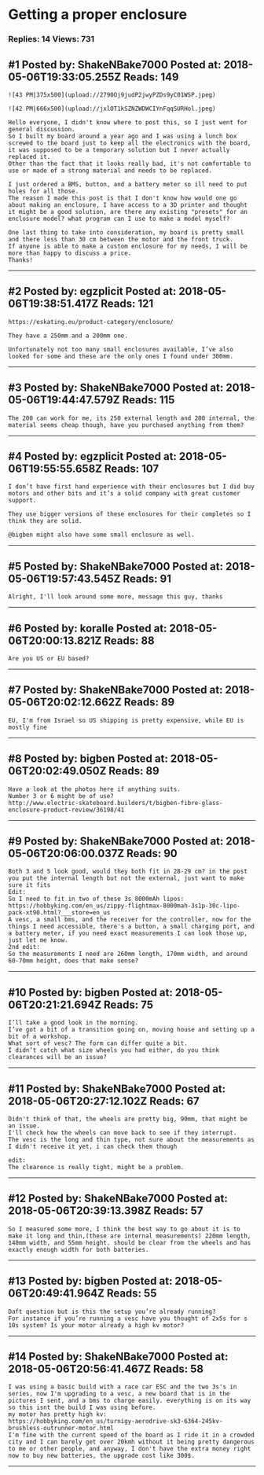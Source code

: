 # Getting a proper enclosure

### Replies: 14 Views: 731

## \#1 Posted by: ShakeNBake7000 Posted at: 2018-05-06T19:33:05.255Z Reads: 149

```
![43 PM|375x500](upload://2790Oj9judP2jwyPZDs9yC01WSP.jpeg)

![42 PM|666x500](upload://jxlOT1kSZNZWDWCIYnFqqSURHol.jpeg)

Hello everyone, I didn't know where to post this, so I just went for general discussion.
So I built my board around a year ago and I was using a lunch box screwed to the board just to keep all the electronics with the board, it was supposed to be a temporary solution but I never actually replaced it.
Other than the fact that it looks really bad, it's not comfortable to use or made of a strong material and needs to be replaced.

I just ordered a BMS, button, and a battery meter so ill need to put holes for all those.
The reason I made this post is that I don't know how would one go about making an enclosure, I have access to a 3D printer and thought it might be a good solution, are there any existing "presets" for an enclosure model? what program can I use to make a model myself?

One last thing to take into consideration, my board is pretty small and there less than 30 cm between the motor and the front truck.
If anyone is able to make a custom enclosure for my needs, I will be more than happy to discuss a price.
Thanks!
```

---
## \#2 Posted by: egzplicit Posted at: 2018-05-06T19:38:51.417Z Reads: 121

```
https://eskating.eu/product-category/enclosure/

They have a 250mm and a 200mm one.

Unfortunately not too many small enclosures available, I’ve also looked for some and these are the only ones I found under 300mm.
```

---
## \#3 Posted by: ShakeNBake7000 Posted at: 2018-05-06T19:44:47.579Z Reads: 115

```
The 200 can work for me, its 250 external length and 200 internal, the material seems cheap though, have you purchased anything from them?
```

---
## \#4 Posted by: egzplicit Posted at: 2018-05-06T19:55:55.658Z Reads: 107

```
I don’t have first hand experience with their enclosures but I did buy motors and other bits and it’s a solid company with great customer support.

They use bigger versions of these enclosures for their completes so I think they are solid.

@bigben might also have some small enclosure as well.
```

---
## \#5 Posted by: ShakeNBake7000 Posted at: 2018-05-06T19:57:43.545Z Reads: 91

```
Alright, I'll look around some more, message this guy, thanks
```

---
## \#6 Posted by: koralle Posted at: 2018-05-06T20:00:13.821Z Reads: 88

```
Are you US or EU based?
```

---
## \#7 Posted by: ShakeNBake7000 Posted at: 2018-05-06T20:02:12.662Z Reads: 89

```
EU, I'm from Israel so US shipping is pretty expensive, while EU is mostly fine
```

---
## \#8 Posted by: bigben Posted at: 2018-05-06T20:02:49.050Z Reads: 89

```
Have a look at the photos here if anything suits. 
Number 3 or 6 might be of use?
http://www.electric-skateboard.builders/t/bigben-fibre-glass-enclosure-product-review/36198/41
```

---
## \#9 Posted by: ShakeNBake7000 Posted at: 2018-05-06T20:06:00.037Z Reads: 90

```
Both 3 and 5 look good, would they both fit in 28-29 cm? in the post you put the internal length but not the external, just want to make sure it fits
Edit:
So I need to fit in two of these 3s 8000mAh lipos:
https://hobbyking.com/en_us/zippy-flightmax-8000mah-3s1p-30c-lipo-pack-xt90.html?___store=en_us
A vesc, a small bms, and the receiver for the controller, now for the things I need accessible, there's a button, a small charging port, and a battery meter, if you need exact measurements I can look those up, just let me know.
2nd edit:
So the measurements I need are 260mm length, 170mm width, and around 60-70mm height, does that make sense?
```

---
## \#10 Posted by: bigben Posted at: 2018-05-06T20:21:21.694Z Reads: 75

```
I’ll take a good look in the morning. 
I’ve got a bit of a transition going on, moving house and setting up a bit of a workshop. 
What sort of vesc? The form can differ quite a bit. 
I didn’t catch what size wheels you had either, do you think clearances will be an issue?
```

---
## \#11 Posted by: ShakeNBake7000 Posted at: 2018-05-06T20:27:12.102Z Reads: 67

```
Didn't think of that, the wheels are pretty big, 90mm, that might be an issue.
I'll check how the wheels can move back to see if they interrupt.
The vesc is the long and thin type, not sure about the measurements as I didn't receive it yet, i can check them though

edit:
The clearence is really tight, might be a problem.
```

---
## \#12 Posted by: ShakeNBake7000 Posted at: 2018-05-06T20:39:13.398Z Reads: 57

```
So I measured some more, I think the best way to go about it is to make it long and thin,(these are internal measurements) 220mm length, 140mm width, and 55mm height. should be clear from the wheels and has exactly enough width for both batteries.
```

---
## \#13 Posted by: bigben Posted at: 2018-05-06T20:49:41.964Z Reads: 55

```
Daft question but is this the setup you’re already running?
For instance if you’re running a vesc have you thought of 2x5s for s 10s system? Is your motor already a high kv motor?
```

---
## \#14 Posted by: ShakeNBake7000 Posted at: 2018-05-06T20:56:41.467Z Reads: 58

```
I was using a basic build with a race car ESC and the two 3s's in series, now I'm upgrading to a vesc, a new board that is in the pictures I sent, and a bms to charge easily. everything is on its way so this isnt the build I was using before.
my motor has pretty high kv:
https://hobbyking.com/en_us/turnigy-aerodrive-sk3-6364-245kv-brushless-outrunner-motor.html
I'm fine with the current speed of the board as I ride it in a crowded city and I can barely get over 20kmh without it being pretty dangerous to me or other people, and anyway, I don't have the extra money right now to buy new batteries, the upgrade cost like 300$.
```

---
